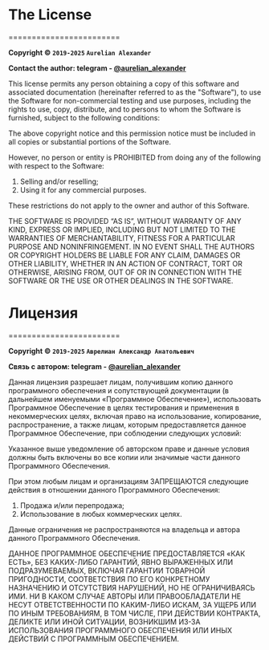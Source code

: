 
# The License
========================

**Copyright © `2019-2025` `Aurelian Alexander`**

**Contact the author: telegram - [@aurelian_alexander](https://t.me/aurelian_alexander)**

This license permits any person obtaining a copy 
of this software and associated documentation
(hereinafter referred to as the "Software"),
to use the Software for non-commercial testing 
and use purposes, including the rights to use, 
copy, distribute, and to persons to whom the 
Software is furnished, subject to the following 
conditions:

The above copyright notice and this permission notice
must be included in all copies or substantial portions 
of the Software.

However, no person or entity is PROHIBITED from
doing any of the following with respect to the Software:
1) Selling and/or reselling;
2) Using it for any commercial purposes.  

These restrictions do not apply to the owner and author 
of this Software.

THE SOFTWARE IS PROVIDED “AS IS”, WITHOUT WARRANTY OF ANY KIND,
EXPRESS OR IMPLIED, INCLUDING BUT NOT LIMITED TO THE WARRANTIES
OF MERCHANTABILITY, FITNESS FOR A PARTICULAR PURPOSE AND
NONINFRINGEMENT. IN NO EVENT SHALL THE AUTHORS OR COPYRIGHT
HOLDERS BE LIABLE FOR ANY CLAIM, DAMAGES OR OTHER LIABILITY,
WHETHER IN AN ACTION OF CONTRACT, TORT OR OTHERWISE, ARISING
FROM, OUT OF OR IN CONNECTION WITH THE SOFTWARE OR THE USE OR
OTHER DEALINGS IN THE SOFTWARE.


# Лицензия
========================

**Copyright © `2019-2025` `Аврелиан Александр Анатольевич`**

**Связь с автором: telegram - [@aurelian_alexander](https://t.me/aurelian_alexander)**

Данная лицензия разрешает лицам, получившим копию данного 
программного обеспечения и сопутствующей документации 
(в дальнейшем именуемыми «Программное Обеспечение»), 
использовать Программное Обеспечение в целях тестирования 
и применения в некоммерческих целях, включая право 
на использование, копирование, распространение, а также 
лицам, которым предоставляется данное Программное Обеспечение, 
при соблюдении следующих условий:

Указанное выше уведомление об авторском праве и данные условия 
должны быть включены во все копии или значимые части данного 
Программного Обеспечения.

При этом любым лицам и организациям ЗАПРЕЩАЮТСЯ следующие 
действия в отношении данного Программного Обеспечения:
1) Продажа и/или перепродажа; 
2) Использование в любых коммерческих целях.  

Данные ограничения не распространяются на владельца и автора 
данного Программного Обеспечения.

ДАННОЕ ПРОГРАММНОЕ ОБЕСПЕЧЕНИЕ ПРЕДОСТАВЛЯЕТСЯ «КАК ЕСТЬ», 
БЕЗ КАКИХ-ЛИБО ГАРАНТИЙ, ЯВНО ВЫРАЖЕННЫХ ИЛИ ПОДРАЗУМЕВАЕМЫХ, 
ВКЛЮЧАЯ ГАРАНТИИ ТОВАРНОЙ ПРИГОДНОСТИ, СООТВЕТСТВИЯ ПО ЕГО 
КОНКРЕТНОМУ НАЗНАЧЕНИЮ И ОТСУТСТВИЯ НАРУШЕНИЙ, НО НЕ ОГРАНИЧИВАЯСЬ 
ИМИ. НИ В КАКОМ СЛУЧАЕ АВТОРЫ ИЛИ ПРАВООБЛАДАТЕЛИ НЕ НЕСУТ 
ОТВЕТСТВЕННОСТИ ПО КАКИМ-ЛИБО ИСКАМ, ЗА УЩЕРБ ИЛИ ПО ИНЫМ 
ТРЕБОВАНИЯМ, В ТОМ ЧИСЛЕ, ПРИ ДЕЙСТВИИ КОНТРАКТА, ДЕЛИКТЕ ИЛИ ИНОЙ 
СИТУАЦИИ, ВОЗНИКШИМ ИЗ-ЗА ИСПОЛЬЗОВАНИЯ ПРОГРАММНОГО ОБЕСПЕЧЕНИЯ 
ИЛИ ИНЫХ ДЕЙСТВИЙ С ПРОГРАММНЫМ ОБЕСПЕЧЕНИЕМ.

